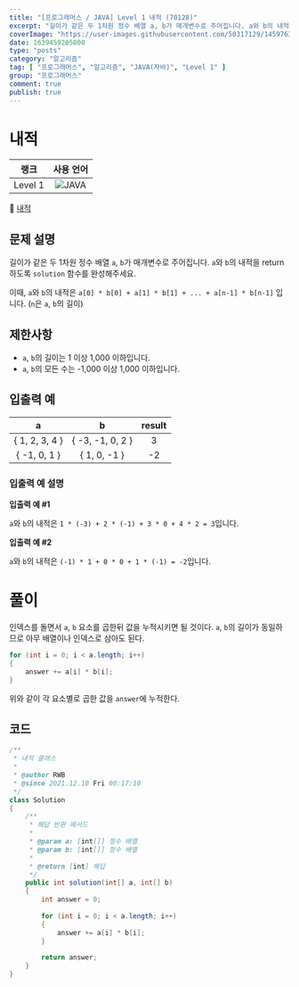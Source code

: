 ```yaml
---
title: "[프로그래머스 / JAVA] Level 1 내적 (70128)"
excerpt: "길이가 같은 두 1차원 정수 배열 a, b가 매개변수로 주어집니다. a와 b의 내적을 return 하도록 solution 함수를 완성해주세요. 이때, a와 b의 내적은 a[0] * b[0] + a[1] * b[1] + ... + a[n-1] * b[n-1] 입니다. (n은 a, b의 길이)"
coverImage: "https://user-images.githubusercontent.com/50317129/145976356-6b5d1430-31c0-4c34-829e-6be8f747ab19.png"
date: 1639459205000
type: "posts"
category: "알고리즘"
tag: [ "프로그래머스", "알고리즘", "JAVA(자바)", "Level 1" ]
group: "프로그래머스"
comment: true
publish: true
---
```


# 내적

|  랭크   |                                                      사용 언어                                                      |
| :-----: | :-----------------------------------------------------------------------------------------------------------------: |
| Level 1 | ![JAVA](https://shields.io/badge/java-JDK%2011-lightgray?logo=java&style=plastic&logoColor=white&labelColor=orange) |

🔗 [내적](https://programmers.co.kr/learn/courses/30/lessons/70128)





## 문제 설명

길이가 같은 두 1차원 정수 배열 `a`, `b`가 매개변수로 주어집니다. `a`와 `b`의 내적을 return 하도록 `solution` 함수를 완성해주세요.

이때, `a`와 `b`의 내적은 `a[0] * b[0] + a[1] * b[1] + ... + a[n-1] * b[n-1]` 입니다. (`n`은 `a`, `b`의 길이)





## 제한사항

* `a`, `b`의 길이는 1 이상 1,000 이하입니다.
* `a`, `b`의 모든 수는 -1,000 이상 1,000 이하입니다.





## 입출력 예

|       a        |        b         | result |
| :------------: | :--------------: | :----: |
| { 1, 2, 3, 4 } | { -3, -1, 0, 2 } |   3    |
|  { -1, 0, 1 }  |   { 1, 0, -1 }   |   -2   |



### 입출력 예 설명

**입출력 예 #1**

`a`와 `b`의 내적은 `1 * (-3) + 2 * (-1) + 3 * 0 + 4 * 2 = 3`입니다.

**입출력 예 #2**

`a`와 `b`의 내적은 `(-1) * 1 + 0 * 0 + 1 * (-1) = -2`입니다.










# 풀이

인덱스를 돌면서 `a`, `b` 요소를 곱한뒤 값을 누적시키면 될 것이다. `a`, `b`의 길이가 동일하므로 아무 배열이나 인덱스로 삼아도 된다.

``` java
for (int i = 0; i < a.length; i++)
{
	answer += a[i] * b[i];
}
```

위와 같이 각 요소별로 곱한 값을 `answer`에 누적한다.





## 코드

``` java
/**
 * 내적 클래스
 *
 * @author RWB
 * @since 2021.12.10 Fri 00:17:10
 */
class Solution
{
	/**
	 * 해답 반환 메서드
	 *
	 * @param a: [int[]] 정수 배열
	 * @param b: [int[]] 정수 배열
	 *
	 * @return [int] 해답
	 */
	public int solution(int[] a, int[] b)
	{
		int answer = 0;
		
		for (int i = 0; i < a.length; i++)
		{
			answer += a[i] * b[i];
		}
		
		return answer;
	}
}
```